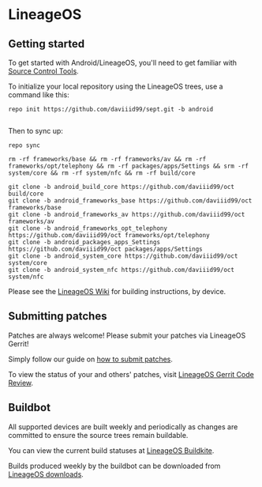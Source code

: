 LineageOS
===========

Getting started
---------------

To get started with Android/LineageOS, you'll need to get familiar with [Source Control Tools](https://source.android.com/setup/develop).

To initialize your local repository using the LineageOS trees, use a command like this:
```
repo init https://github.com/daviiid99/sept.git -b android


```
Then to sync up:
```
repo sync
```

```
rm -rf frameworks/base && rm -rf frameworks/av && rm -rf frameworks/opt/telephony && rm -rf packages/apps/Settings && srm -rf system/core && rm -rf system/nfc && rm -rf build/core 
```

```
git clone -b android_build_core https://github.com/daviiid99/oct build/core 
git clone -b android_frameworks_base https://github.com/daviiid99/oct frameworks/base 
git clone -b android_frameworks_av https://github.com/daviiid99/oct frameworks/av
git clone -b android_frameworks_opt_telephony https://github.com/daviiid99/oct frameworks/opt/telephony
git clone -b android_packages_apps_Settings https://github.com/daviiid99/oct packages/apps/Settings
git clone -b android_system_core https://github.com/daviiid99/oct system/core
git clone -b android_system_nfc https://github.com/daviiid99/oct system/nfc
```
Please see the [LineageOS Wiki](https://wiki.lineageos.org/) for building instructions, by device.


Submitting patches
------------------
Patches are always welcome! Please submit your patches via LineageOS Gerrit!

Simply follow our guide on [how to submit patches](https://wiki.lineageos.org/submitting-patch-howto.html).

To view the status of your and others' patches, visit [LineageOS Gerrit Code Review](https://review.lineageos.org/).


Buildbot
--------

All supported devices are built weekly and periodically as changes are committed to ensure the source trees remain buildable.

You can view the current build statuses at [LineageOS Buildkite](https://buildkite.com/lineageos).

Builds produced weekly by the buildbot can be downloaded from [LineageOS downloads](https://download.lineageos.org/).
